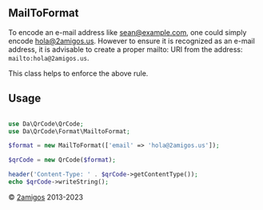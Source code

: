 MailToFormat
------------

To encode an e-mail address like sean@example.com, one could simply encode hola@2amigos.us. However to ensure it is 
recognized as an e-mail address, it is advisable to create a proper mailto: URI from the address: 
`mailto:hola@2amigos.us`.

This class helps to enforce the above rule. 

Usage
-----

```php 

use Da\QrCode\QrCode;
use Da\QrCode\Format\MailtoFormat; 

$format = new MailToFormat(['email' => 'hola@2amigos.us']);

$qrCode = new QrCode($format);

header('Content-Type: ' . $qrCode->getContentType());
echo $qrCode->writeString();

```

© [2amigos](https://2am.tech/) 2013-2023
